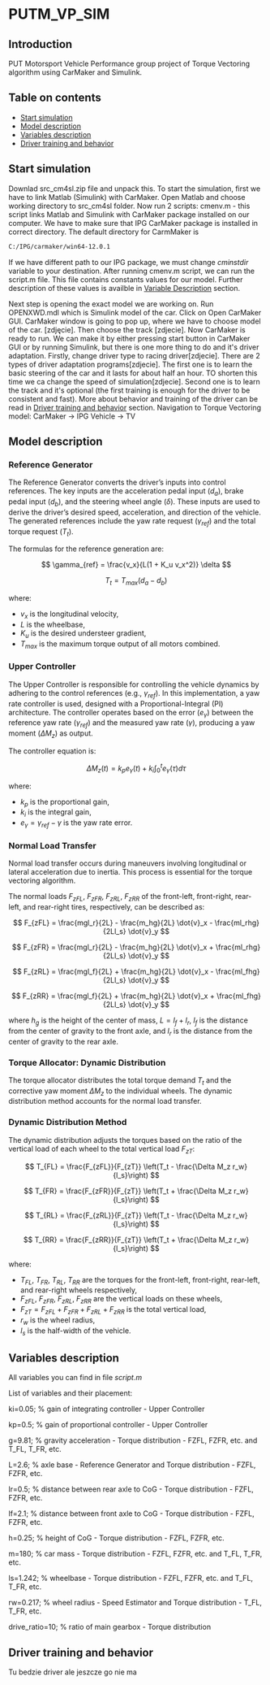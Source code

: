 # PUTM_VP_SIM
## Introduction
PUT Motorsport Vehicle Performance group project of Torque Vectoring algorithm using CarMaker and Simulink.
## Table on contents
- [Start simulation](#start-simulation)
- [Model description](#model-description)
- [Variables description](#variables)
- [Driver training and behavior](#driver)

## Start simulation
Downlad src_cm4sl.zip file and unpack this.
To start the simulation, first we have to link Matlab (Simulink) with CarMaker. Open Matlab and choose working directory to src_cm4sl folder. Now run 2 scripts: cmenv.m - this script links Matlab and Simulink with CarMaker package installed on our computer. We have to make sure that IPG CarMaker package is installed in correct directory. The default directory for CarmMaker is
```bash
C:/IPG/carmaker/win64-12.0.1
```
If we have different path to our IPG package, we must change _cminstdir_ variable to your destination.
After running cmenv.m script, we can run the script.m file. This file contains constants values for our model. Further description
of these values is availble in [Variable Description](#variables) section.

Next step is opening the exact model we are working on. Run OPENXWD.mdl which is Simulink model of the car. Click on Open CarMaker GUI. CarMaker window is going to pop up, where we have to choose model of the car. [zdjęcie]. Then choose the track [zdjecie]. Now CarMaker is ready to run. We can make it by either pressing start button in CarMaker GUI or by running Simulink, but there is one more thing to do and it's driver adaptation. Firstly, change driver type to racing driver[zdjecie]. There are 2 types of driver adaptation programs[zdjecie]. The first one is to learn the basic steering of the car and it lasts for about half an hour. TO shorten this time we ca change the speed of simulation[zdjecie]. Second one is to learn the track and it's optional (the first training is enough for the driver to be consistent and fast). More about behavior and training of the driver can be read in [Driver training and behavior](#driver) section.
Navigation to Torque Vectoring model: CarMaker -> IPG Vehicle -> TV

## Model description

### Reference Generator

The Reference Generator converts the driver’s inputs into control references. The key inputs are the acceleration pedal input ($d_a$), brake pedal input ($d_b$), and the steering wheel angle ($\delta$). These inputs are used to derive the driver’s desired speed, acceleration, and direction of the vehicle. The generated references include the yaw rate request ($\gamma_{ref}$) and the total torque request ($T_t$).

The formulas for the reference generation are:

$$ \gamma_{ref} = \frac{v_x}{L(1 + K_u v_x^2)} \delta $$

$$ T_t = T_{max}(d_a - d_b) $$

where:
- $v_x$ is the longitudinal velocity,
- $L$ is the wheelbase,
- $K_u$ is the desired understeer gradient,
- $T_{max}$ is the maximum torque output of all motors combined.

### Upper Controller

The Upper Controller is responsible for controlling the vehicle dynamics by adhering to the control references (e.g., $\gamma_{ref}$). In this implementation, a yaw rate controller is used, designed with a Proportional-Integral (PI) architecture. The controller operates based on the error ($e_{\gamma}$) between the reference yaw rate ($\gamma_{ref}$) and the measured yaw rate ($\gamma$), producing a yaw moment ($\Delta M_z$) as output.

The controller equation is:

$$ \Delta M_z(t) = k_p e_{\gamma}(t) + k_i \int_{0}^{t} e_{\gamma}(\tau) d\tau $$

where:
- $k_p$ is the proportional gain,
- $k_i$ is the integral gain,
- $e_{\gamma} = \gamma_{ref} - \gamma$ is the yaw rate error.


### Normal Load Transfer

Normal load transfer occurs during maneuvers involving longitudinal or lateral acceleration due to inertia. This process is essential for the torque vectoring algorithm.

The normal loads $F_{zFL}$, $F_{zFR}$, $F_{zRL}$, $F_{zRR}$ of the front-left, front-right, rear-left, and rear-right tires, respectively, can be described as:

$$ F_{zFL} = \frac{mgl_r}{2L} - \frac{m_hg}{2L} \dot{v}_x - \frac{ml_rhg}{2Ll_s} \dot{v}_y $$

$$ F_{zFR} = \frac{mgl_r}{2L} - \frac{m_hg}{2L} \dot{v}_x + \frac{ml_rhg}{2Ll_s} \dot{v}_y $$

$$ F_{zRL} = \frac{mgl_f}{2L} + \frac{m_hg}{2L} \dot{v}_x - \frac{ml_fhg}{2Ll_s} \dot{v}_y $$

$$ F_{zRR} = \frac{mgl_f}{2L} + \frac{m_hg}{2L} \dot{v}_x + \frac{ml_fhg}{2Ll_s} \dot{v}_y $$

where $h_g$ is the height of the center of mass, $L = l_f + l_r$, $l_f$ is the distance from the center of gravity to the front axle, and $l_r$ is the distance from the center of gravity to the rear axle.


### Torque Allocator: Dynamic Distribution

The torque allocator distributes the total torque demand $T_t$ and the corrective yaw moment $\Delta M_z$ to the individual wheels. The dynamic distribution method accounts for the normal load transfer.

### Dynamic Distribution Method

The dynamic distribution adjusts the torques based on the ratio of the vertical load of each wheel to the total vertical load $F_{zT}$:

$$ T_{FL} = \frac{F_{zFL}}{F_{zT}} \left(T_t - \frac{\Delta M_z r_w}{l_s}\right) $$

$$ T_{FR} = \frac{F_{zFR}}{F_{zT}} \left(T_t + \frac{\Delta M_z r_w}{l_s}\right) $$

$$ T_{RL} = \frac{F_{zRL}}{F_{zT}} \left(T_t - \frac{\Delta M_z r_w}{l_s}\right) $$

$$ T_{RR} = \frac{F_{zRR}}{F_{zT}} \left(T_t + \frac{\Delta M_z r_w}{l_s}\right) $$

where:
- $T_{FL}$, $T_{FR}$, $T_{RL}$, $T_{RR}$ are the torques for the front-left, front-right, rear-left, and rear-right wheels respectively,
- $F_{zFL}$, $F_{zFR}$, $F_{zRL}$, $F_{zRR}$ are the vertical loads on these wheels,
- $F_{zT} = F_{zFL} + F_{zFR} + F_{zRL} + F_{zRR}$ is the total vertical load,
- $r_w$ is the wheel radius,
- $l_s$ is the half-width of the vehicle.

<a name="variables"></a>
## Variables description
All variables you can find in file _script.m_

List of variables and their placement:

ki=0.05; % gain of integrating controller - Upper Controller

kp=0.5; % gain of proportional controller - Upper Controller

g=9.81; % gravity acceleration - Torque distribution - FZFL, FZFR, etc. and T_FL, T_FR, etc.

L=2.6; % axle base - Reference Generator and Torque distribution - FZFL, FZFR, etc.

lr=0.5; % distance between rear axle to CoG - Torque distribution - FZFL, FZFR, etc.

lf=2.1; % distance between front axle to CoG - Torque distribution - FZFL, FZFR, etc.

h=0.25; % height of CoG - Torque distribution - FZFL, FZFR, etc. 

m=180; % car mass - Torque distribution - FZFL, FZFR, etc. and T_FL, T_FR, etc.

ls=1.242; % wheelbase - Torque distribution - FZFL, FZFR, etc. and T_FL, T_FR, etc.

rw=0.217; % wheel radius - Speed Estimator and Torque distribution - T_FL, T_FR, etc.

drive_ratio=10; % ratio of main gearbox - Torque distribution

<a name="driver"></a>
## Driver training and behavior
Tu bedzie driver ale jeszcze go nie ma


